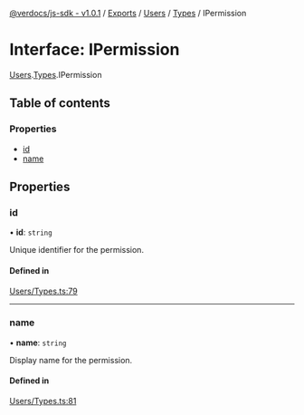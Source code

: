 [@verdocs/js-sdk - v1.0.1](../README.md) / [Exports](../modules.md) / [Users](../modules/Users.md) / [Types](../modules/Users.Types.md) / IPermission

# Interface: IPermission

[Users](../modules/Users.md).[Types](../modules/Users.Types.md).IPermission

## Table of contents

### Properties

- [id](Users.Types.IPermission.md#id)
- [name](Users.Types.IPermission.md#name)

## Properties

### id

• **id**: `string`

Unique identifier for the permission.

#### Defined in

[Users/Types.ts:79](https://github.com/Verdocs/js-sdk/blob/main/src/Users/Types.ts#L79)

___

### name

• **name**: `string`

Display name for the permission.

#### Defined in

[Users/Types.ts:81](https://github.com/Verdocs/js-sdk/blob/main/src/Users/Types.ts#L81)
